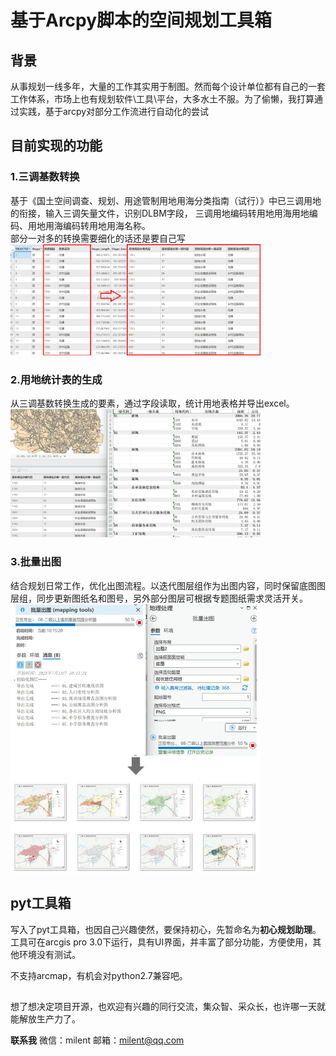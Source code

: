 # 基于Arcpy脚本的空间规划工具箱

## 背景 
从事规划一线多年，大量的工作其实用于制图。然而每个设计单位都有自己的一套工作体系，市场上也有规划软件\工具\平台，大多水土不服。为了偷懒，我打算通过实践，基于arcpy对部分工作流进行自动化的尝试 


## 目前实现的功能  

### 1.三调基数转换
基于《国土空间调查、规划、用途管制用地用海分类指南（试行）》中已三调用地的衔接，输入三调矢量文件，识别DLBM字段，
三调用地编码转用地用海用地编码、用地用海编码转用地用海名称。  
部分一对多的转换需要细化的话还是要自己写  
<img src="https://github.com/Milentsz/Spatial-Planning-Arcpy/blob/main/sample/%E5%9F%BA%E6%95%B0%E8%BD%AC%E6%8D%A2-sample.jpg" alt="图片alt" title="基数转换" width=400px>
### 2.用地统计表的生成
从三调基数转换生成的要素，通过字段读取，统计用地表格并导出excel。  
<img src="https://github.com/Milentsz/Spatial-Planning-Arcpy/blob/main/sample/%E7%94%A8%E5%9C%B0%E7%BB%9F%E8%AE%A1-sample.jpg" alt="图片alt" title="用地统计" width=400px>

### 3.批量出图
结合规划日常工作，优化出图流程。以迭代图层组作为出图内容，同时保留底图图层组，同步更新图纸名和图号，另外部分图层可根据专题图纸需求灵活开关。  
<img src="https://github.com/Milentsz/Spatial-Planning-Arcpy/blob/main/sample/%E6%89%B9%E9%87%8F%E5%87%BA%E5%9B%BE-sample.jpg" alt="图片alt" title="批量出图" width=400px>
## pyt工具箱
写入了pyt工具箱，也因自己兴趣使然，要保持初心，先暂命名为**初心规划助理**。工具可在arcgis pro 3.0下运行，具有UI界面，并丰富了部分功能，方便使用，其他环境没有测试。

不支持arcmap，有机会对python2.7兼容吧。
## 
想了想决定项目开源，也欢迎有兴趣的同行交流，集众智、采众长，也许哪一天就能解放生产力了。

**联系我**
微信：milent    邮箱：milent@qq.com
